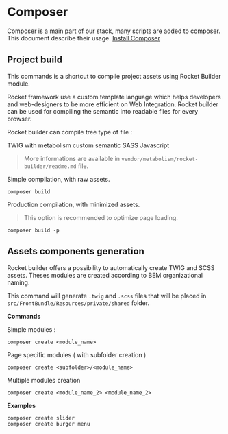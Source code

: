 # Composer

Composer is a main part of our stack, many scripts are added to composer. This document describe their usage.
[Install Composer](https://getcomposer.org/ )
 

## Project build

This commands is a shortcut to compile project assets using Rocket Builder module.

Rocket framework use a custom template language which helps developers and web-designers to be more efficient on Web Integration. Rocket builder can be used for compiling the semantic into readable files for every browser.

Rocket builder can compile tree type of file :

TWIG with metabolism custom semantic
SASS
Javascript

>More informations are available in `vendor/metabolism/rocket-builder/readme.md` file.

 Simple compilation, with raw assets.
 
    composer build
    
 Production compilation, with minimized assets. 
 
 >This option is recommended to optimize page loading.
    
    composer build -p

## Assets components generation

Rocket builder offers a possibility to automatically create TWIG and SCSS assets.
Theses modules are created according to BEM organizational naming.
    
This command will generate `.twig` and `.scss` files that will be placed in `src/FrontBundle/Resources/private/shared` folder.

**Commands**    
    
Simple modules :

    composer create <module_name>
    
Page specific modules ( with subfolder creation )
    
    composer create <subfolder>/<module_name>
    
Multiple modules creation
    
    composer create <module_name_2> <module_name_2>

**Examples**

    composer create slider
    composer create burger menu
